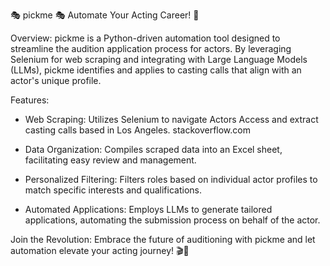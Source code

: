 🎭 pickme 🎭 Automate Your Acting Career! 🌟

Overview: pickme is a Python-driven automation tool designed to streamline the audition application process for actors. By leveraging Selenium for web scraping and integrating with Large Language Models (LLMs), pickme identifies and applies to casting calls that align with an actor's unique profile.

Features:
- Web Scraping: Utilizes Selenium to navigate Actors Access and extract casting calls based in Los Angeles.​
stackoverflow.com

- Data Organization: Compiles scraped data into an Excel sheet, facilitating easy review and management.​

- Personalized Filtering: Filters roles based on individual actor profiles to match specific interests and qualifications.​

- Automated Applications: Employs LLMs to generate tailored applications, automating the submission process on behalf of the actor.

Join the Revolution: Embrace the future of auditioning with pickme and let automation elevate your acting journey! 🎬🚀
